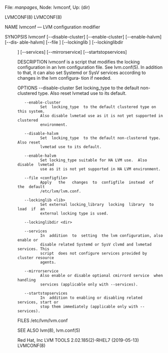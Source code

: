 File: *manpages*,  Node: lvmconf,  Up: (dir)

LVMCONF(8)                                                          LVMCONF(8)



NAME
       lvmconf — LVM configuration modifier

SYNOPSIS
       lvmconf [--disable-cluster] [--enable-cluster] [--enable-halvm] [--dis‐
       able-halvm] [--file <configfile>] [--lockinglib <lib>] [--lockinglibdir
       <dir>] [--services] [--mirrorservice] [--startstopservices]


DESCRIPTION
       lvmconf  is  a script that modifies the locking configuration in an lvm
       configuration file. See lvm.conf(5). In addition to that, it  can  also
       set Systemd or SysV services according to changes in the lvm configura‐
       tion if needed.


OPTIONS
       --disable-cluster
              Set locking_type to the default non-clustered type.  Also  reset
              lvmetad use to its default.

       --enable-cluster
              Set  locking_type  to the default clustered type on this system.
              Also disable lvmetad use as it is not yet supported in clustered
              environment.

       --disable-halvm
              Set  locking_type  to the default non-clustered type. Also reset
              lvmetad use to its default.

       --enable-halvm
              Set locking_type suitable for HA LVM use.  Also disable  lvmetad
              use as it is not yet supported in HA LVM environment.

       --file <configfile>
              Apply   the   changes  to  configfile  instead  of  the  default
              /etc/lvm/lvm.conf.

       --lockinglib <lib>
              Set external locking_library  locking  library  to  load  if  an
              external locking type is used.

       --lockinglibdir <dir>

       --services
              In  addition  to  setting  the lvm configuration, also enable or
              disable related Systemd or SysV clvmd and lvmetad services. This
              script  does not configure services provided by cluster resource
              agents.

       --mirrorservice
              Also enable or disable optional cmirrord service  when  handling
              services (applicable only with --services).

       --startstopservices
              In  addition to enabling or disabling related services, start or
              stop them immediately (applicable only with --services).

FILES
       /etc/lvm/lvm.conf


SEE ALSO
       lvm(8), lvm.conf(5)



Red Hat, Inc       LVM TOOLS 2.02.185(2)-RHEL7 (2019-05-13)         LVMCONF(8)
